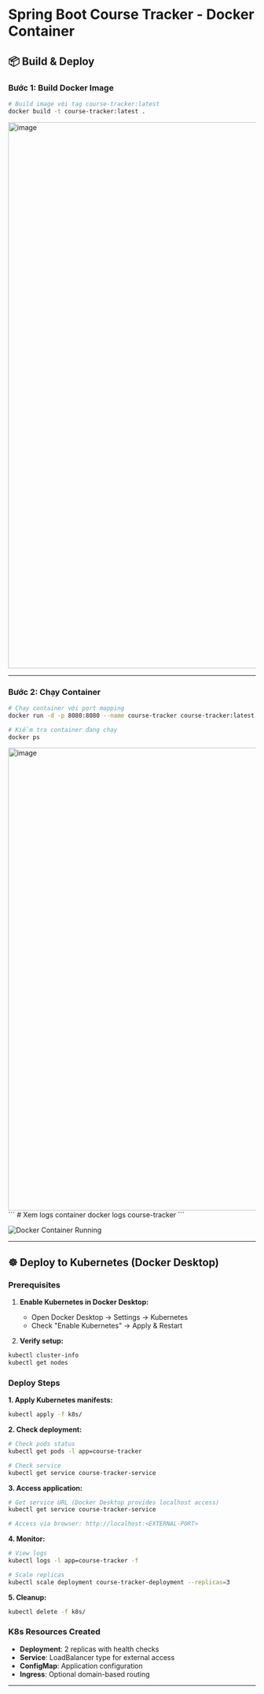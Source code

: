 # Spring Boot Course Tracker - Docker Container

## 📦 Build & Deploy

### Bước 1: Build Docker Image

```bash
# Build image với tag course-tracker:latest
docker build -t course-tracker:latest .
```
<img width="1728" height="1109" alt="image" src="https://github.com/user-attachments/assets/452a0fa4-33d2-4420-83c6-9a0b2f3c3677" />

---

### Bước 2: Chạy Container

```bash
# Chạy container với port mapping
docker run -d -p 8080:8080 --name course-tracker course-tracker:latest

# Kiểm tra container đang chạy
docker ps
```
<img width="1758" height="940" alt="image" src="https://github.com/user-attachments/assets/d781652f-3f95-4230-93e9-92c697fdba6e" />
```
# Xem logs container
docker logs course-tracker
```

![Docker Container Running](images/docker-container-running.png)

---

## ☸️ Deploy to Kubernetes (Docker Desktop)

### Prerequisites
1. **Enable Kubernetes in Docker Desktop:**
   - Open Docker Desktop → Settings → Kubernetes
   - Check "Enable Kubernetes" → Apply & Restart

2. **Verify setup:**
```bash
kubectl cluster-info
kubectl get nodes
```

### Deploy Steps

**1. Apply Kubernetes manifests:**
```bash
kubectl apply -f k8s/
```

**2. Check deployment:**
```bash
# Check pods status
kubectl get pods -l app=course-tracker

# Check service
kubectl get service course-tracker-service
```

**3. Access application:**
```bash
# Get service URL (Docker Desktop provides localhost access)
kubectl get service course-tracker-service

# Access via browser: http://localhost:<EXTERNAL-PORT>
```

**4. Monitor:**
```bash
# View logs
kubectl logs -l app=course-tracker -f

# Scale replicas
kubectl scale deployment course-tracker-deployment --replicas=3
```

**5. Cleanup:**
```bash
kubectl delete -f k8s/
```

### K8s Resources Created
- **Deployment**: 2 replicas with health checks
- **Service**: LoadBalancer type for external access  
- **ConfigMap**: Application configuration
- **Ingress**: Optional domain-based routing

---
